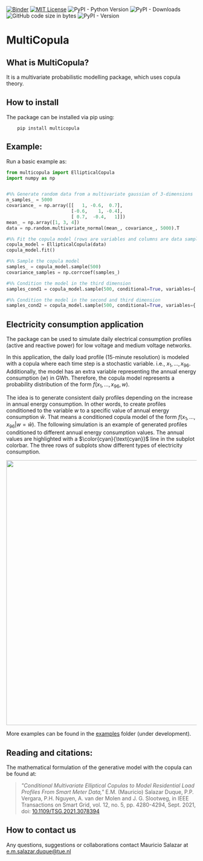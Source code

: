 [![Binder](https://mybinder.org/badge_logo.svg)](https://mybinder.org/v2/gh/MauricioSalazare/multi-copula/master?urlpath=lab/tree/examples)
[![MIT License](https://img.shields.io/badge/License-MIT-yellow)](https://github.com/MauricioSalazare/multi-copula/blob/master/LICENSE)
![PyPI - Python Version](https://img.shields.io/pypi/pyversions/multicopula)
![PyPI - Downloads](https://img.shields.io/pypi/dm/multicopula)
![GitHub code size in bytes](https://img.shields.io/github/languages/code-size/MauricioSalazare/multi-copula)
![PyPI - Version](https://img.shields.io/pypi/v/multicopula)

# MultiCopula
## What is MultiCopula?
 
It is a multivariate probabilistic modelling package, which uses copula theory.

## How to install
The package can be installed via pip using:

```shell
    pip install multicopula
```

## Example:

Run a basic example as:

```python
from multicopula import EllipticalCopula
import numpy as np


#%% Generate random data from a multivariate gaussian of 3-dimensions
n_samples_ = 5000
covariance_ = np.array([[   1, -0.6,  0.7],
                        [-0.6,    1, -0.4],
                        [ 0.7,  -0.4,   1]])
mean_ = np.array([1, 3, 4])
data = np.random.multivariate_normal(mean_, covariance_, 5000).T

#%% Fit the copula model (rows are variables and columns are data samples (instances) of the variables)
copula_model = EllipticalCopula(data)
copula_model.fit()

#%% Sample the copula model
samples_ = copula_model.sample(500)
covariance_samples = np.corrcoef(samples_)

#%% Condition the model in the third dimension
samples_cond1 = copula_model.sample(500, conditional=True, variables={'x3': 3.4})

#%% Condition the model in the second and third dimension
samples_cond2 = copula_model.sample(500, conditional=True, variables={'x2': 2.8, 'x3': 3.4})

```

## Electricity consumption application   
The package can be used to simulate daily electrical consumption profiles (active and reactive power) for 
low voltage and medium voltage networks. 

In this application, the daily load profile (15-minute resolution) is modeled with a copula where each time step 
is a stochastic variable. i.e., $`x_1, \ldots, x_{96}`$. Additionally, the model has an extra variable representing
the annual energy consumption ($`w`$) in GWh. Therefore, the copula model represents a probability distribution of 
the form $`f(x_1, \ldots, x_{96}, w)`$.

The idea is to generate consistent daily profiles depending on the increase in annual energy consumption. In other
words, to create profiles conditioned to the variable $`w`$ to a specific value of annual energy consumption
$`\hat{w}`$. That means a conditioned copula model of the form $`f(x_1, \ldots, x_{96}| w=\hat{w})`$.
The following simulation is an example of generated profiles conditioned to different annual energy consumption values.
The annual values are highlighted with a $`\color{cyan}{\text{cyan}}`$ line in the subplot colorbar. 
The three rows of subplots show different types of electricity consumption.

<p align="center">
<img src="https://github.com/MauricioSalazare/multi-copula/blob/master/examples/images/writer_test_profiles.gif?raw=true" width="600" height="700" />
</p>

More examples can be found in the [examples](examples) folder (under development).

## Reading and citations:

The mathematical formulation of the generative model with the copula can be found at:

> *"Conditional Multivariate Elliptical Copulas to Model Residential Load Profiles From Smart Meter Data,"*
E.M. (Mauricio) Salazar Duque, P.P. Vergara, P.H. Nguyen, A. van der Molen and J. G. Slootweg,
in IEEE Transactions on Smart Grid, vol. 12, no. 5, pp. 4280-4294, Sept. 2021, doi: [10.1109/TSG.2021.3078394](https://ieeexplore.ieee.org/document/9425537)


How to contact us
-----------------
Any questions, suggestions or collaborations contact Mauricio Salazar at <e.m.salazar.duque@tue.nl>